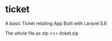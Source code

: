 # ticket
A basic Ticket retailing App Built with Laravel 5.6


The whole file as zip >>> ticket.zip
